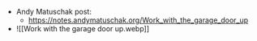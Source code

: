 - Andy Matuschak post:
	- https://notes.andymatuschak.org/Work_with_the_garage_door_up
- ![[Work with the garage door up.webp]]